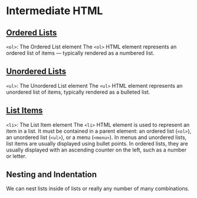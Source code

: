 # Intermediate HTML

## [Ordered Lists](https://developer.mozilla.org/en-US/docs/Web/HTML/Element/ol)
`<ol>`: The Ordered List element
The `<ol>` HTML element represents an ordered list of items — typically rendered as a numbered list.
## [Unordered Lists](https://developer.mozilla.org/en-US/docs/Web/HTML/Element/ul)
`<ul>`: The Unordered List element
The `<ul>` HTML element represents an unordered list of items, typically rendered as a bulleted list.
## [List Items](https://developer.mozilla.org/en-US/docs/Web/HTML/Element/li)
`<li>`: The List Item element
The `<li>` HTML element is used to represent an item in a list. It must be contained in a parent element: an ordered list (`<ol>`), an unordered list (`<ul>`), or a menu (`<menu>`). In menus and unordered lists, list items are usually displayed using bullet points. In ordered lists, they are usually displayed with an ascending counter on the left, such as a number or letter.

## Nesting and Indentation
We can nest lists inside of lists or really any number of many combinations.